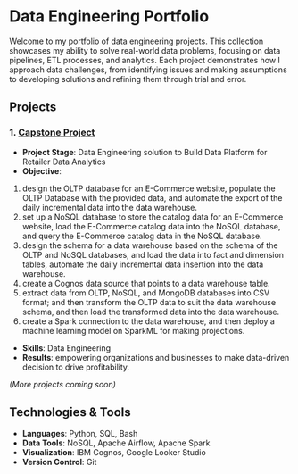 # Data Engineering Portfolio

Welcome to my portfolio of data engineering projects. This collection showcases my ability to solve real-world data problems, focusing on data pipelines, ETL processes, and analytics. Each project demonstrates how I approach data challenges, from identifying issues and making assumptions to developing solutions and refining them through trial and error.

## Projects
### 1. [Capstone Project](./Phase_1/README.md)
- **Project Stage**: Data Engineering solution to Build Data Platform for Retailer Data Analytics
- **Objective**:
1. design the OLTP database for an E-Commerce website, populate the OLTP Database with the provided data, and automate the export of the daily incremental data into the data warehouse.
2. set up a NoSQL database to store the catalog data for an E-Commerce website, load the E-Commerce catalog data into the NoSQL database, and query the E-Commerce catalog data in the NoSQL database.
3. design the schema for a data warehouse based on the schema of the OLTP and NoSQL databases, and load the data into fact and dimension tables, automate the daily incremental data insertion into the data warehouse.
4. create a Cognos data source that points to a data warehouse table.
5. extract data from OLTP, NoSQL, and MongoDB databases into CSV format; and then transform the OLTP data to suit the data warehouse schema, and then load the transformed data into the data warehouse.
6. create a Spark connection to the data warehouse, and then deploy a machine learning model on SparkML for making projections.
- **Skills**: Data Engineering
- **Results**: empowering organizations and businesses to make data-driven decision to drive profitability.

*(More projects coming soon)*

## Technologies & Tools
- **Languages**: Python, SQL, Bash
- **Data Tools**: NoSQL, Apache Airflow, Apache Spark
- **Visualization**: IBM Cognos, Google Looker Studio
- **Version Control**: Git
